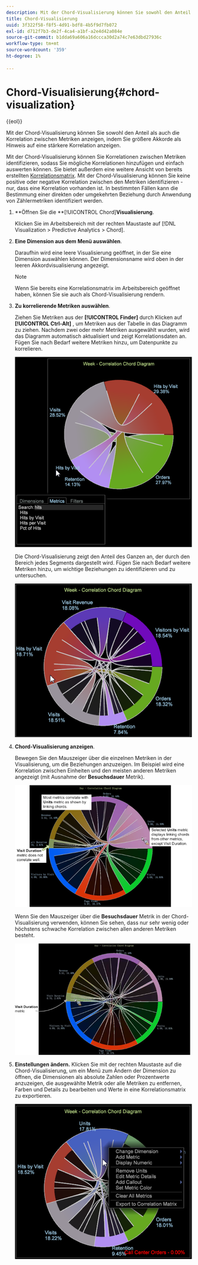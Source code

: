 ```yaml
---
description: Mit der Chord-Visualisierung können Sie sowohl den Anteil als auch die Korrelation zwischen Metriken anzeigen, indem Sie größere Akkorde als Hinweis auf eine stärkere Korrelation anzeigen.
title: Chord-Visualisierung
uuid: 3f322f58-f8f5-4d91-bdf8-4b5f9d7fb072
exl-id: d712f7b3-de2f-4ca4-a1bf-a2e4d42a084e
source-git-commit: b1dda69a606a16dccca30d2a74c7e63dbd27936c
workflow-type: tm+mt
source-wordcount: '359'
ht-degree: 1%

---
```


# Chord-Visualisierung{#chord-visualization}

{{eol}}

Mit der Chord-Visualisierung können Sie sowohl den Anteil als auch die Korrelation zwischen Metriken anzeigen, indem Sie größere Akkorde als Hinweis auf eine stärkere Korrelation anzeigen.

Mit der Chord-Visualisierung können Sie Korrelationen zwischen Metriken identifizieren, sodass Sie mögliche Korrelationen hinzufügen und einfach auswerten können. Sie bietet außerdem eine weitere Ansicht von bereits erstellten [Korrelationsmatrix](https://experienceleague.adobe.com/docs/data-workbench/using/client/analysis-visualizations/correlation-analysis/c-correlation-analysis.html). Mit der Chord-Visualisierung können Sie keine positive oder negative Korrelation zwischen den Metriken identifizieren - nur, dass eine Korrelation vorhanden ist. In bestimmten Fällen kann die Bestimmung einer direkten oder umgekehrten Beziehung durch Anwendung von Zählermetriken identifiziert werden.

1. **Öffnen Sie die **[!UICONTROL Chord]**Visualisierung**.

   Klicken Sie im Arbeitsbereich mit der rechten Maustaste auf [!DNL Visualization > Predictive Analytics > Chord].

1. **Eine Dimension aus dem Menü auswählen**.

   Daraufhin wird eine leere Visualisierung geöffnet, in der Sie eine Dimension auswählen können. Der Dimensionsname wird oben in der leeren Akkordvisualisierung angezeigt.

   >[!NOTE]
   >
   >Wenn Sie bereits eine Korrelationsmatrix im Arbeitsbereich geöffnet haben, können Sie sie auch als Chord-Visualisierung rendern.

1. **Zu korrelierende Metriken auswählen**.

   Ziehen Sie Metriken aus der **[!UICONTROL Finder]** durch Klicken auf **[!UICONTROL Ctrl-Alt]** , um Metriken aus der Tabelle in das Diagramm zu ziehen. Nachdem zwei oder mehr Metriken ausgewählt wurden, wird das Diagramm automatisch aktualisiert und zeigt Korrelationsdaten an. Fügen Sie nach Bedarf weitere Metriken hinzu, um Datenpunkte zu korrelieren.

   ![](assets/chord_drag_metric.png)

   Die Chord-Visualisierung zeigt den Anteil des Ganzen an, der durch den Bereich jedes Segments dargestellt wird. Fügen Sie nach Bedarf weitere Metriken hinzu, um wichtige Beziehungen zu identifizieren und zu untersuchen.

   ![](assets/chord_selected.png)

1. **Chord-Visualisierung anzeigen**.

   Bewegen Sie den Mauszeiger über die einzelnen Metriken in der Visualisierung, um die Beziehungen anzuzeigen. Im Beispiel wird eine Korrelation zwischen Einheiten und den meisten anderen Metriken angezeigt (mit Ausnahme der **Besuchsdauer** Metrik).

   ![](assets/chord_visualization_1.png)

   Wenn Sie den Mauszeiger über die **Besuchsdauer** Metrik in der Chord-Visualisierung verwenden, können Sie sehen, dass nur sehr wenig oder höchstens schwache Korrelation zwischen allen anderen Metriken besteht.

   ![](assets/chord_visualization_2.png)

1. **Einstellungen ändern.** Klicken Sie mit der rechten Maustaste auf die Chord-Visualisierung, um ein Menü zum Ändern der Dimension zu öffnen, die Dimensionen als absolute Zahlen oder Prozentwerte anzuzeigen, die ausgewählte Metrik oder alle Metriken zu entfernen, Farben und Details zu bearbeiten und Werte in eine Korrelationsmatrix zu exportieren.

   ![](assets/chord_menu.png)
